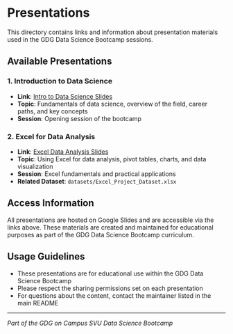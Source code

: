 # Presentations

This directory contains links and information about presentation materials used in the GDG Data Science Bootcamp sessions.

## Available Presentations

### 1. Introduction to Data Science
- **Link**: [Intro to Data Science Slides](https://docs.google.com/presentation/d/1A5UAX2MM0Zkgk57L-Mx1eEH19dKCHF382Cwe3ndpMRA/edit?usp=sharing)
- **Topic**: Fundamentals of data science, overview of the field, career paths, and key concepts
- **Session**: Opening session of the bootcamp

### 2. Excel for Data Analysis
- **Link**: [Excel Data Analysis Slides](https://docs.google.com/presentation/d/16-oSpGcVxltKfmIxgT7T4lEFisGDX3dV3jQzTEM-Bts/edit?usp=drive_link)
- **Topic**: Using Excel for data analysis, pivot tables, charts, and data visualization
- **Session**: Excel fundamentals and practical applications
- **Related Dataset**: `datasets/Excel_Project_Dataset.xlsx`

## Access Information

All presentations are hosted on Google Slides and are accessible via the links above. These materials are created and maintained for educational purposes as part of the GDG Data Science Bootcamp curriculum.

## Usage Guidelines

- These presentations are for educational use within the GDG Data Science Bootcamp
- Please respect the sharing permissions set on each presentation
- For questions about the content, contact the maintainer listed in the main README

---
*Part of the GDG on Campus SVU Data Science Bootcamp*